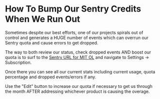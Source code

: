 # How To Bump Our Sentry Credits When We Run Out

Sometimes despite our best efforts, one of our projects spirals out of control
and generates a HUGE number of events which can overrun our Sentry quota and
cause errors to get dropped.

The way to both review our status, check dropped events AND boost our quota is
to surf to the [Sentry URL for MIT
OL](https://mit-office-of-digital-learning.sentry.io) and navigate to Settings
-> Subscription.

Once there you can see all our current stats including current usage, quota
percentage and dropped events/errors if any.

Use the "Edit" button to increase our quota if necessary to get us through the
month AFTER addressing whichever product is causing the overage.

